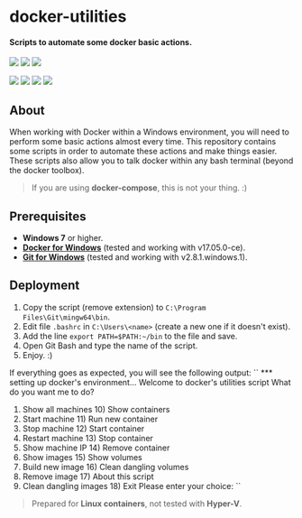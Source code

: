 # docker-utilities
#### Scripts to automate some docker basic actions.

![](https://cdn0.iconfinder.com/data/icons/social-media-2104/24/social_media_social_media_logo_git-64.png)
![](https://cdn0.iconfinder.com/data/icons/logos-brands/24/logo_brand_brands_logos_microsoft_windows-64.png)
![](https://cdn0.iconfinder.com/data/icons/social-media-2104/24/social_media_social_media_logo_docker-64.png)

![](https://d25lcipzij17d.cloudfront.net/badge.svg?id=gh&type=6&v=1.0&x2=0)
![](https://img.shields.io/badge/Maintained%3F-yes-green.svg)
![](https://img.shields.io/badge/Made%20with-Bash-1f425f.svg)
![](https://img.shields.io/badge/Ask%20me-anything-1abc9c.svg)

## About
When working with Docker within a Windows environment, you will need to perform some basic actions almost every time.
This repository contains some scripts in order to automate these actions and make things easier.
These scripts also allow you to talk docker within any bash terminal (beyond the docker toolbox).

> If you are using **docker-compose**, this is not your thing. :)

## Prerequisites
- **Windows 7** or higher.
- [**Docker for Windows**](https://docs.docker.com/docker-for-windows/install/) (tested and working with v17.05.0-ce).
- [**Git for Windows**](https://git-scm.com/download/win) (tested and working with v2.8.1.windows.1).

## Deployment
1. Copy the script (remove extension) to ``C:\Program Files\Git\mingw64\bin``.
2. Edit file ``.bashrc`` in ``C:\Users\<name>`` (create a new one if it doesn't exist).
3. Add the line ``export PATH=$PATH:~/bin`` to the file and save.
4. Open Git Bash and type the name of the script.
5. Enjoy. :)

If everything goes as expected, you will see the following output:
``
*** setting up docker's environment...
Welcome to docker's utilities script
What do you want me to do?
1) Show all machines        10) Show containers
2) Start machine            11) Run new container
3) Stop machine             12) Start container
4) Restart machine          13) Stop container
5) Show machine IP          14) Remove container
6) Show images              15) Show volumes
7) Build new image          16) Clean dangling volumes
8) Remove image             17) About this script
9) Clean dangling images    18) Exit
Please enter your choice:
``

> Prepared for **Linux containers**, not tested with **Hyper-V**.